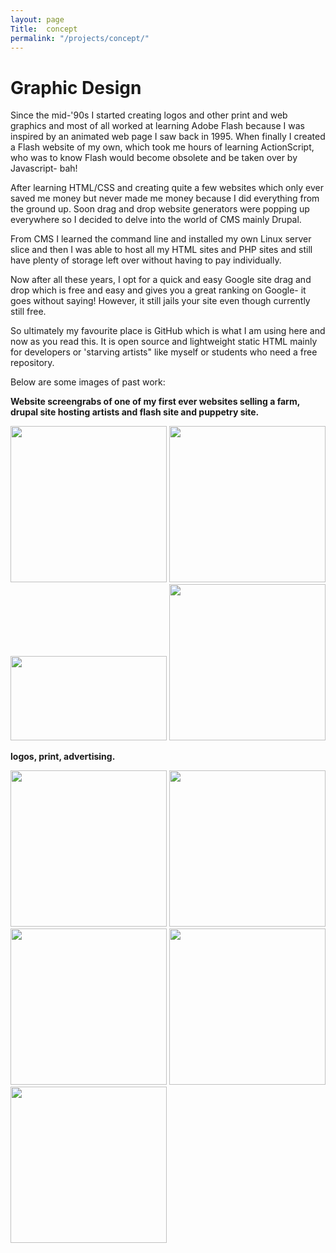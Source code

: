 ```yaml
---
layout: page
Title:  concept
permalink: "/projects/concept/"
---
```

# Graphic Design
<p>Since the mid-'90s I started creating logos and other print and web graphics and most of all worked at learning Adobe Flash because I was inspired by an animated web page I saw back in 1995.
When finally I created a Flash website of my own, which took me hours of learning ActionScript, who was to know Flash would become obsolete and be taken over by Javascript- bah! </p>
<p>After learning HTML/CSS and creating quite a few websites which only ever saved me money but never made me money because I did everything from the ground up. Soon drag and drop website generators were popping up everywhere so I decided to delve into the world of CMS mainly Drupal.</p> <p> From CMS I learned the command line and installed my own Linux server slice and then I was able to host all my HTML sites and PHP sites and still have plenty of storage left over without having to pay individually.</p>
<p>Now after all these years, I opt for a quick and easy Google site drag and drop which is free and easy and gives you a great ranking on Google- it goes without saying! However, it still jails your site even though currently still free.</p><p> So ultimately my favourite place is GitHub which is what I am using here and now as you read this. It is open source and lightweight static HTML mainly for developers or 'starving artists" like myself or students who need a free repository.</p>

<p>Below are some images of past work:</p>

<p><b> Website screengrabs of one of my first ever websites selling a farm, drupal site hosting artists and flash site and puppetry site.</b></p>

<img src="{{site.baseurl}}/images/concept/farm.png" width="250" height="250">
<img src="{{site.baseurl}}/images/concept/notabad.jpg" width="250" height="250">
<img src="{{site.baseurl}}/images/concept/snake.png" width="250" height="135">
<img src="{{site.baseurl}}/images/concept/puppetry.png" width="250" height="250">

<p><b>logos, print, advertising.</b></p>
<img src="{{site.baseurl}}/images/concept/yabbit.png" width="250" height="250">
<img src="{{site.baseurl}}/images/concept/mylogo.png" width="250" height="250">
<img src="{{site.baseurl}}/images/concept/physio.png" width="250" height="250">
<img src="{{site.baseurl}}/images/concept/correct2.png" width="250" height="250">
<img src="{{site.baseurl}}/images/concept/water.png" width="250" height="250">

